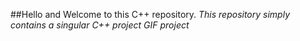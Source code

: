 ##Hello and Welcome to this C++ repository.
*This repository simply contains a singular C++ project GIF project*

